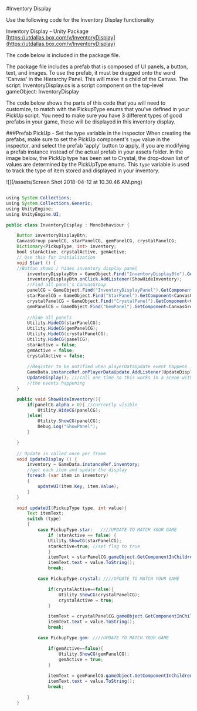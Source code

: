 #Inventory Display

Use the following code for the Inventory Display functionality

Inventory Display - Unity Package
[https://utdallas.box.com/v/InventoryDisplay](https://utdallas.box.com/v/InventoryDisplay)

The code below is included in the package file.

The package file includes a prefab that is composed of UI panels, a button, text, and images.  To use the prefab, it must be dragged onto the word 'Canvas' in the Hierarchy Panel.  This will make it a child of the Canvas.  The script: InventoryDisplay.cs is a script component on the top-level gameObject: InventoryDisplay

The code below shows the parts of this code that you will need to customize, to match with the PickupType enums that you've defined in your PickUp script.  You need to make sure you have 3 different types of good prefabs in your game, these will be displayed in this inventory display.

###Prefab PickUp - Set the type variable in the inspector
When creating the prefabs, make sure to set the PickUp component's `type` value in the inspector, and select the prefab 'apply' button to apply, if you are modifying a prefab instance instead of the actual prefab in your assets folder. In the image below, the PickUp type has been set to Crystal, the drop-down list of values are determined by the PickUpType enums. This `type` variable is used to track the type of item stored and displayed in your inventory.

![](/assets/Screen Shot 2018-04-12 at 10.30.46 AM.png)

```java

using System.Collections;
using System.Collections.Generic;
using UnityEngine;
using UnityEngine.UI;

public class InventoryDisplay : MonoBehaviour {

    Button inventoryDisplayBtn;
    CanvasGroup panelCG, starPanelCG, gemPanelCG, crystalPanelCG;
    Dictionary<PickupType, int> inventory;
    bool starActive, crystalActive, gemActive;
	// Use this for initialization
	void Start () {
	//Button shows / hides inventory display panel
        inventoryDisplayBtn = GameObject.Find("InventoryDisplayBtn").GetComponent<Button>();
        inventoryDisplayBtn.onClick.AddListener(ShowHideInventory);
        //Find all panel's CanvasGroup
        panelCG = GameObject.Find("InventoryDisplayPanel").GetComponent<CanvasGroup>();
        starPanelCG = GameObject.Find("StarPanel").GetComponent<CanvasGroup>();
        crystalPanelCG = GameObject.Find("CrystalPanel").GetComponent<CanvasGroup>();
        gemPanelCG = GameObject.Find("GemPanel").GetComponent<CanvasGroup>();
        
        //hide all panels
        Utility.HideCG(starPanelCG);
        Utility.HideCG(gemPanelCG);
        Utility.HideCG(crystalPanelCG);
        Utility.HideCG(panelCG);
        starActive = false;
        gemActive = false;
        crystalActive = false;
   
        //Register to be notified when playerDataUpdate event happens     
        GameData.instanceRef.onPlayerDataUpdate.AddListener(UpdateDisplay);
        UpdateDisplay(); ///call one time so this works in a scene without 
        //the events happening
    }

    public void ShowHideInventory(){
        if(panelCG.alpha > 0){ //currently visible
            Utility.HideCG(panelCG);
        }else{
            Utility.ShowCG(panelCG);
            Debug.Log("ShowPanel");
        }

    }
	
	// Update is called once per frame
	void UpdateDisplay () {
        inventory = GameData.instanceRef.inventory;
        //get each item and update the display
        foreach (var item in inventory)
        {
            updateUI(item.Key, item.Value);
        }   
	}

    void updateUI(PickupType type, int value){
        Text itemText;
        switch (type)
        {
            case PickupType.star:   ////UPDATE TO MATCH YOUR GAME
                if (starActive == false) { 
                Utility.ShowCG(starPanelCG);
                starActive=true; //set flag to true
                }
                itemText = starPanelCG.gameObject.GetComponentInChildren<Text>();
                itemText.text = value.ToString();
                break;

            case PickupType.crystal: ////UPDATE TO MATCH YOUR GAME

                if(crystalActive==false){
                    Utility.ShowCG(crystalPanelCG);
                    crystalActive = true; 
                }

                itemText = crystalPanelCG.gameObject.GetComponentInChildren<Text>();
                itemText.text = value.ToString();
                break;

            case PickupType.gem: ////UPDATE TO MATCH YOUR GAME

                if(gemActive==false){
                    Utility.ShowCG(gemPanelCG);
                    gemActive = true;
                }
               
                itemText = gemPanelCG.gameObject.GetComponentInChildren<Text>();
                itemText.text = value.ToString();
                break;

        }
    }


```


